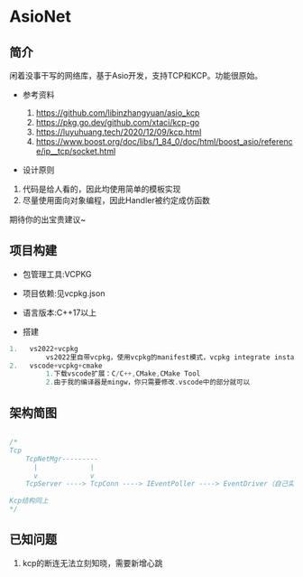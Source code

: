# AsioNet

## 简介

闲着没事干写的网络库，基于Asio开发，支持TCP和KCP。功能很原始。

-   参考资料
    1.   https://github.com/libinzhangyuan/asio_kcp
    2.   https://pkg.go.dev/github.com/xtaci/kcp-go 
    3.   https://luyuhuang.tech/2020/12/09/kcp.html 
    4.   https://www.boost.org/doc/libs/1_84_0/doc/html/boost_asio/reference/ip__tcp/socket.html 

-   设计原则

1.   代码是给人看的，因此均使用简单的模板实现
2.   尽量使用面向对象编程，因此Handler被约定成仿函数

期待你的出宝贵建议~

## 项目构建

-   包管理工具:VCPKG

-   项目依赖:见vcpkg.json

-   语言版本:C++17以上

-   搭建

```c++
1.   vs2022+vcpkg
         vs2022里自带vcpkg，使用vcpkg的manifest模式，vcpkg integrate install 集成到项目，然后编译运行即可
2.   vscode+vcpkg+cmake
         1.下载vscode扩展：C/C++,CMake,CMake Tool
         2.由于我的编译器是mingw，你只需要修改.vscode中的部分就可以
```

## 架构简图

```c++

/*
Tcp
    TcpNetMgr---------
      | 			|
      v 			v
    TcpServer ----> TcpConn	----> IEventPoller ----> EventDriver（自己实现的一个，你可以自己实现）
    
Kcp结构同上
*/

```

## 已知问题

1.   kcp的断连无法立刻知晓，需要新增心跳
